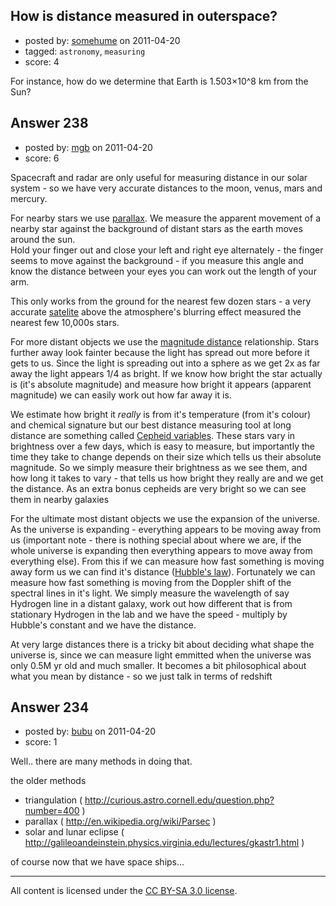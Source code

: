 ## How is distance measured in outerspace?

- posted by: [somehume](https://stackexchange.com/users/-1/10-somehume) on 2011-04-20
- tagged: `astronomy`, `measuring`
- score: 4

For instance, how do we determine that Earth is 1.503×10^8 km from the Sun?


## Answer 238

- posted by: [mgb](https://stackexchange.com/users/-1/15-mgb) on 2011-04-20
- score: 6

<p>Spacecraft and radar are only useful for measuring distance in our solar system - so we have very accurate distances to the moon, venus, mars and mercury.</p>

<p>For nearby stars we use <a href="http://en.wikipedia.org/wiki/Parsec" rel="nofollow">parallax</a>. We measure the apparent movement of a nearby star against the background of distant stars as the earth moves around the sun.<br>
Hold your finger out and close your left and right eye alternately - the finger seems to move against the background - if you measure this angle and know the distance between your eyes you can work out the length of your arm.      </p>

<p>This only works from the ground for the nearest few dozen stars - a very accurate <a href="http://en.wikipedia.org/wiki/Hipparcos" rel="nofollow">satelite</a> above the atmosphere's blurring effect measured the nearest few 10,000s stars.</p>

<p>For more distant objects we use the <a href="http://en.wikipedia.org/wiki/Distance_modulus" rel="nofollow">magnitude distance</a> relationship. Stars further away look fainter because the light has spread out more before it gets to us. Since the light is spreading out into a sphere as we get 2x as far away the light appears 1/4 as bright. If we know how bright the star actually is (it's absolute magnitude) and measure how bright it appears (apparent magnitude) we can easily work out how far away it is.</p>

<p>We estimate how bright it <em>really</em> is from it's temperature (from it's colour) and chemical signature but our best distance measuring tool at long distance are something called <a href="http://en.wikipedia.org/wiki/Cepheid" rel="nofollow">Cepheid variables</a>. These stars vary in brightness over a few days, which is easy to measure, but importantly the time they take to change depends on their size which tells us their absolute magnitude.  So we simply measure their brightness as we see them, and how long it takes to vary - that tells us how bright they really are and we get the distance. As an extra bonus cepheids are very bright so we can see them in nearby galaxies</p>

<p>For the ultimate most distant objects we use the expansion of the universe. As the universe is expanding - everything appears to be moving away from us (important note - there is nothing special about where we are, if the whole universe is expanding then everything appears to move away from everything else). From this if we can measure how fast something is moving away form us we can find it's distance (<a href="http://en.wikipedia.org/wiki/Hubble%27s_law" rel="nofollow">Hubble's law</a>). Fortunately we can measure how fast something is moving from the Doppler shift of the spectral lines in it's light. We simply measure the wavelength of say Hydrogen line in a distant galaxy, work out how different that is from stationary Hydrogen in the lab and we have the speed - multiply by Hubble's constant and we have the distance. </p>

<p>At very large distances there is a tricky bit about deciding what shape the universe is, since we can measure light emmitted when the universe was only 0.5M yr old and much smaller. It becomes a bit philosophical about what you mean by distance - so we just talk in terms of redshift</p>



## Answer 234

- posted by: [bubu](https://stackexchange.com/users/-1/109-bubu) on 2011-04-20
- score: 1

Well.. there are many methods in doing that.

the older methods

- triangulation ( http://curious.astro.cornell.edu/question.php?number=400 )
- parallax ( http://en.wikipedia.org/wiki/Parsec )
- solar and lunar eclipse  ( http://galileoandeinstein.physics.virginia.edu/lectures/gkastr1.html )

of course now that we have space ships...



---

All content is licensed under the [CC BY-SA 3.0 license](https://creativecommons.org/licenses/by-sa/3.0/).
